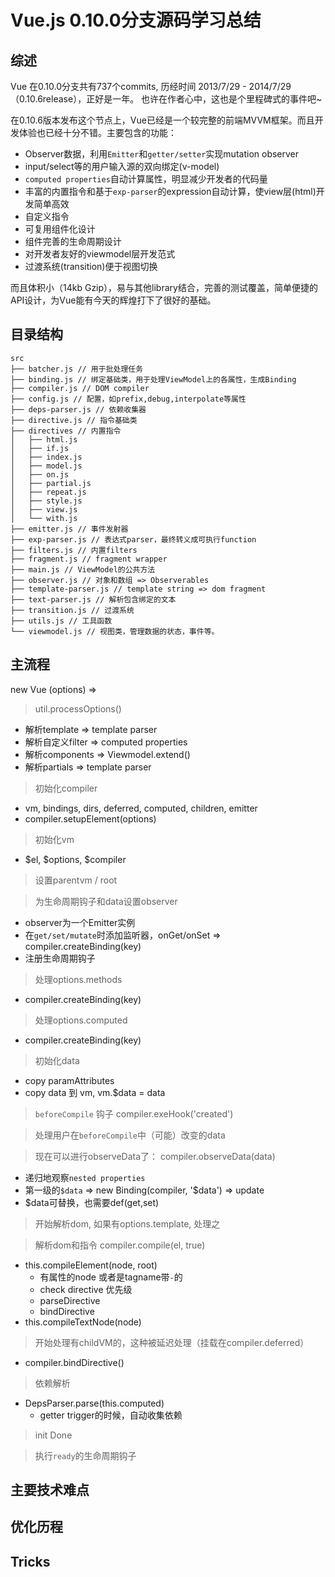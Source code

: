 # Vue.js 0.10.0分支源码学习总结

## 综述

Vue 在0.10.0分支共有737个commits, 历经时间 2013/7/29 - 2014/7/29（0.10.6release），正好是一年。 也许在作者心中，这也是个里程碑式的事件吧~ 

在0.10.6版本发布这个节点上，Vue已经是一个较完整的前端MVVM框架。而且开发体验也已经十分不错。主要包含的功能：

- Observer数据，利用`Emitter`和`getter/setter`实现mutation observer
- input/select等的用户输入源的双向绑定(v-model)
- `computed properties`自动计算属性，明显减少开发者的代码量
- 丰富的内置指令和基于`exp-parser`的expression自动计算，使view层(html)开发简单高效
- 自定义指令
- 可复用组件化设计
- 组件完善的生命周期设计
- 对开发者友好的viewmodel层开发范式
- 过渡系统(transition)便于视图切换

而且体积小（14kb Gzip），易与其他library结合，完善的测试覆盖，简单便捷的API设计，为Vue能有今天的辉煌打下了很好的基础。


## 目录结构

```
src
├── batcher.js // 用于批处理任务
├── binding.js // 绑定基础类，用于处理ViewModel上的各属性，生成Binding
├── compiler.js // DOM compiler
├── config.js // 配置，如prefix,debug,interpolate等属性
├── deps-parser.js // 依赖收集器 
├── directive.js // 指令基础类
├── directives // 内置指令
│   ├── html.js
│   ├── if.js
│   ├── index.js
│   ├── model.js
│   ├── on.js
│   ├── partial.js
│   ├── repeat.js
│   ├── style.js
│   ├── view.js
│   └── with.js
├── emitter.js // 事件发射器
├── exp-parser.js // 表达式parser，最终转义成可执行function
├── filters.js // 内置filters
├── fragment.js // fragment wrapper
├── main.js // ViewModel的公共方法
├── observer.js // 对象和数组 => Observerables
├── template-parser.js // template string => dom fragment
├── text-parser.js // 解析包含绑定的文本
├── transition.js // 过渡系统
├── utils.js // 工具函数
└── viewmodel.js // 视图类，管理数据的状态，事件等。
```

## 主流程

new Vue (options) => 
    
> util.processOptions()

- 解析template  => template parser
- 解析自定义filter => computed properties
- 解析components => Viewmodel.extend()
- 解析partials => template parser

> 初始化compiler

- vm, bindings, dirs, deferred, computed, children, emitter
- compiler.setupElement(options)

> 初始化vm

- $el, $options, $compiler

> 设置parentvm / root

> 为生命周期钩子和data设置observer

- observer为一个Emitter实例
- 在`get/set/mutate`时添加监听器，onGet/onSet => compiler.createBinding(key)
- 注册生命周期钩子

> 处理options.methods

- compiler.createBinding(key)

> 处理options.computed 

- compiler.createBinding(key)

> 初始化data

- copy paramAttributes 
- copy data 到 vm, vm.$data = data

> `beforeCompile` 钩子 compiler.exeHook('created')

> 处理用户在`beforeCompile`中（可能）改变的data

> 现在可以进行observeData了： compiler.observeData(data)

- 递归地观察`nested properties`
- 第一级的`$data` => new Binding(compiler, '$data') => update
- $data可替换，也需要def(get,set)

> 开始解析dom, 如果有options.template, 处理之

> 解析dom和指令 compiler.compile(el, true)

- this.compileElement(node, root)
    - 有属性的node 或者是tagname带`-`的
    - check directive 优先级
    - parseDirective
    - bindDirective
- this.compileTextNode(node)

> 开始处理有childVM的，这种被延迟处理（挂载在compiler.deferred）

- compiler.bindDirective()

> 依赖解析

- DepsParser.parse(this.computed)
    - getter trigger的时候，自动收集依赖

> init Done 

> 执行`ready`的生命周期钩子


## 主要技术难点

## 优化历程

## Tricks